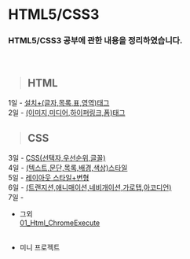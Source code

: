 HTML5/CSS3
==============

### HTML5/CSS3 공부에 관한 내용을 정리하였습니다.

</br>

> ## HTML </br>
 1일 - [설치+(글자,목록,표,영역)태그](https://github.com/Kalph/HTML5Study/tree/master/1Day) </br>
 2일 - [(이미지,미디어,하이퍼링크,폼)태그](https://github.com/Kalph/HTML5Study/tree/master/2Day) </br>
> ## CSS </br>
 3일 - [CSS(선택자,우선순위,글꼴)](https://github.com/Kalph/HTML5-CSS3Study/tree/master/3Day) </br>
 4일 - [(텍스트,문단,목록,배경,색상)스타일](https://github.com/Kalph/HTML5-CSS3Study/tree/master/4Day) </br> 
 5일 - [레이아웃 스타일+변형](https://github.com/Kalph/HTML5-CSS3Study/tree/master/5Day) </br>
 6일 - [(트랜지션,애니매이션,네비개이션,가로탭,아코디언)]() </br>
 7일 - []()</br>
 
* 그외 </br>
 [01_Html_ChromeExecute](https://github.com/Kalph/HTML5-CSS3Study/blob/master/%EA%B7%B8%EC%99%B8/01_Html_ChromeExecute.md) <br/>
 []() </br>
 
* 미니 프로젝트 </br>
[]()</br> 

 


